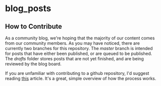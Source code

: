 # blog_posts

## How to Contribute

As a community blog, we're hoping that the majority of our content comes from our community members. As you may have noticed, there are currently two branches for this repository. The *master* branch is intended for posts that have either been published, or are queued to be published. The *drafts* folder stores posts that are not yet finished, and are being reviewed by the blog board.

If you are unfamiliar with contributing to a github repository, I'd suggest reading [this](https://akrabat.com/the-beginners-guide-to-contributing-to-a-github-project/) article. It's a great, simple overview of how the process works.
